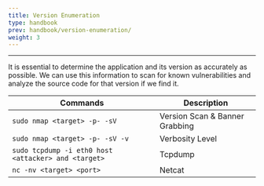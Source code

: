 ```yaml
---
title: Version Enumeration
type: handbook
prev: handbook/version-enumeration/
weight: 3
---
```

---
It is essential to determine the application and its version as accurately as possible. We can use this information to scan for known vulnerabilities 
and analyze the source code for that version if we find it.


| Commands                                                               | Description                    |
|------------------------------------------------------------------------|--------------------------------|
| `sudo nmap <target> -p- -sV`                                           | Version Scan & Banner Grabbing |
| `sudo nmap <target> -p- -sV -v`                                        | Verbosity Level                |
| `sudo tcpdump -i eth0 host <attacker> and <target>`                    | Tcpdump                        |
| `nc -nv <target> <port>`                                               | Netcat                         |

